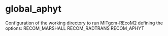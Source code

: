 # global_aphyt
Configuration of the working directory to run MITgcm-REcoM2 defining the options:
RECOM_MARSHALL
RECOM_RADTRANS
RECOM_APHYT
